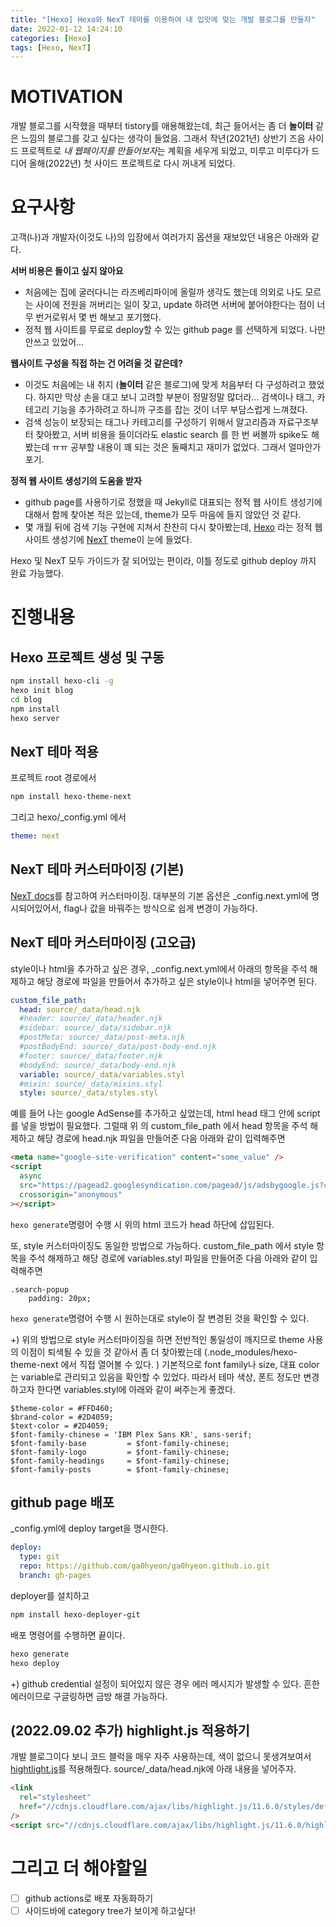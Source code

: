 ```yaml
---
title: "[Hexo] Hexo와 NexT 테마를 이용하여 내 입맛에 맞는 개발 블로그를 만들자"
date: 2022-01-12 14:24:10
categories: [Hexo]
tags: [Hexo, NexT]
---
```


# MOTIVATION

개발 블로그를 시작했을 때부터 tistory를 애용해왔는데, 최근 들어서는 좀 더 **놀이터** 같은 느낌의 블로그를 갖고 싶다는 생각이 들었음.
그래서 작년(2021년) 상반기 즈음 사이드 프로젝트로 *내 웹페이지를 만들어보자*는 계획을 세우게 되었고, 미루고 미루다가 드디어 올해(2022년) 첫 사이드 프로젝트로 다시 꺼내게 되었다.

# 요구사항

고객(나)과 개발자(이것도 나)의 입장에서 여러가지 옵션을 재보았던 내용은 아래와 같다.

**서버 비용은 들이고 싶지 않아요**

- 처음에는 집에 굴러다니는 라즈베리파이에 올릴까 생각도 했는데 의외로 나도 모르는 사이에 전원을 꺼버리는 일이 잦고, update 하려면 서버에 붙어야한다는 점이 너무 번거로워서 몇 번 해보고 포기했다.
- 정적 웹 사이트를 무료로 deploy할 수 있는 github page 를 선택하게 되었다. 나만 안쓰고 있었어...

**웹사이트 구성을 직접 하는 건 어려울 것 같은데?**

- 이것도 처음에는 내 취지 (**놀이터** 같은 블로그)에 맞게 처음부터 다 구성하려고 했었다. 하지만 막상 손을 대고 보니 고려할 부분이 정말정말 많더라... 검색이나 태그, 카테고리 기능을 추가하려고 하니까 구조를 잡는 것이 너무 부담스럽게 느껴졌다.
- 검색 성능이 보장되는 태그나 카테고리를 구성하기 위해서 알고리즘과 자료구조부터 찾아봤고, 서버 비용을 들이더라도 elastic search 를 한 번 써볼까 spike도 해봤는데 ㅠㅠ 공부할 내용이 꽤 되는 것은 둘째치고 재미가 없었다. 그래서 얼마안가 포기.

**정적 웹 사이트 생성기의 도움을 받자**

- github page를 사용하기로 정했을 때 Jekyll로 대표되는 정적 웹 사이트 생성기에 대해서 함께 찾아본 적은 있는데, theme가 모두 마음에 들지 않았던 것 같다.
- 몇 개월 뒤에 검색 기능 구현에 지쳐서 찬찬히 다시 찾아봤는데, [Hexo](https://hexo.io/ko/index.html) 라는 정적 웹 사이트 생성기에 [NexT](https://theme-next.js.org/) theme이 눈에 들었다.

Hexo 및 NexT 모두 가이드가 잘 되어있는 편이라, 이틀 정도로 github deploy 까지 완료 가능했다.

# 진행내용

## Hexo 프로젝트 생성 및 구동

```bash
npm install hexo-cli -g
hexo init blog
cd blog
npm install
hexo server
```

## NexT 테마 적용

프로젝트 root 경로에서

```bash
npm install hexo-theme-next
```

그리고 hexo/\_config.yml 에서

```yml
theme: next
```

## NexT 테마 커스터마이징 (기본)

[NexT docs](https://theme-next.js.org/docs/getting-started/)를 참고하여 커스터마이징.
대부분의 기본 옵션은 \_config.next.yml에 명시되어있어서, flag나 값을 바꿔주는 방식으로 쉽게 변경이 가능하다.

## NexT 테마 커스터마이징 (고오급)

style이나 html을 추가하고 싶은 경우, \_config.next.yml에서 아래의 항목을 주석 해제하고 해당 경로에 파일을 만들어서 추가하고 싶은 style이나 html을 넣어주면 된다.

```yml
custom_file_path:
  head: source/_data/head.njk
  #header: source/_data/header.njk
  #sidebar: source/_data/sidebar.njk
  #postMeta: source/_data/post-meta.njk
  #postBodyEnd: source/_data/post-body-end.njk
  #footer: source/_data/footer.njk
  #bodyEnd: source/_data/body-end.njk
  variable: source/_data/variables.styl
  #mixin: source/_data/mixins.styl
  style: source/_data/styles.styl
```

예를 들어 나는 google AdSense를 추가하고 싶었는데, html head 태그 안에 script를 넣을 방법이 필요했다.
그럴때 위 의 custom_file_path 에서 head 항목을 주석 해제하고 해당 경로에 head.njk 파일을 만들어준 다음 아래와 같이 입력해주면

```html
<meta name="google-site-verification" content="some_value" />
<script
  async
  src="https://pagead2.googlesyndication.com/pagead/js/adsbygoogle.js?client=some_value"
  crossorigin="anonymous"
></script>
```

`hexo generate`명령어 수행 시 위의 html 코드가 head 하단에 삽입된다.

또, style 커스터마이징도 동일한 방법으로 가능하다.
custom_file_path 에서 style 항목을 주석 해제하고 해당 경로에 variables.styl 파일을 만들어준 다음 아래와 같이 입력해주면

```stylus
.search-popup
    padding: 20px;
```

`hexo generate`명령어 수행 시 원하는대로 style이 잘 변경된 것을 확인할 수 있다.

+) 위의 방법으로 style 커스터마이징을 하면 전반적인 통일성이 깨지므로 theme 사용의 이점이 퇴색될 수 있을 것 같아서 좀 더 찾아봤는데 (.node_modules/hexo-theme-next 에서 직접 열어볼 수 있다. )
기본적으로 font family나 size, 대표 color 는 variable로 관리되고 있음을 확인할 수 있었다. 따라서 테마 색상, 폰트 정도만 변경하고자 한다면 variables.styl에 아래와 같이 써주는게 좋겠다.

```stylus
$theme-color = #FFD460;
$brand-color = #2D4059;
$text-color = #2D4059;
$font-family-chinese = 'IBM Plex Sans KR', sans-serif;
$font-family-base         = $font-family-chinese;
$font-family-logo         = $font-family-chinese;
$font-family-headings     = $font-family-chinese;
$font-family-posts        = $font-family-chinese;
```

## github page 배포

\_config.yml에 deploy target을 명시한다.

```yaml
deploy:
  type: git
  repo: https://github.com/ga0hyeon/ga0hyeon.github.io.git
  branch: gh-pages
```

deployer를 설치하고

```bash
npm install hexo-deployer-git
```

배포 명령어를 수행하면 끝이다.

```bash
hexo generate
hexo deploy
```

+) github credential 설정이 되어있지 않은 경우 에러 메시지가 발생할 수 있다. 흔한 에러이므로 구글링하면 금방 해결 가능하다.

## (2022.09.02 추가) highlight.js 적용하기

개발 블로그이다 보니 코드 블럭을 매우 자주 사용하는데, 색이 없으니 못생겨보여서 [hightlight.js](https://highlightjs.org/download/)를 적용해줬다.
source/\_data/head.njk에 아래 내용을 넣어주자.

```html
<link
  rel="stylesheet"
  href="//cdnjs.cloudflare.com/ajax/libs/highlight.js/11.6.0/styles/default.min.css"
/>
<script src="//cdnjs.cloudflare.com/ajax/libs/highlight.js/11.6.0/highlight.min.js"></script>
```

# 그리고 더 해야할일

- [ ] github actions로 배포 자동화하기
- [ ] 사이드바에 category tree가 보이게 하고싶다!
